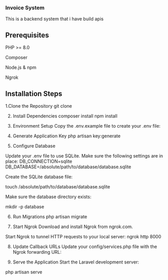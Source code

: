 ### Invoice System

This is a backend system that i have build apis

## Prerequisites

PHP >= 8.0

Composer

Node.js & npm

Ngrok

## Installation Steps

1.Clone the Repository
    git clone <your-repository-url>

2. Install Dependencies
    composer install
    npm install

3. Environment Setup
   Copy the .env.example file to create your .env file:

4. Generate Application Key
   php artisan key:generate

5. Configure Database
   
Update your .env file to use SQLite. Make sure the following settings are in place:
DB_CONNECTION=sqlite
DB_DATABASE=/absolute/path/to/database/database.sqlite

Create the SQLite database file:

touch /absolute/path/to/database/database.sqlite

Make sure the database directory exists:

mkdir -p database

6. Run Migrations
   php artisan migrate


7. Start Ngrok
Download and install Ngrok from ngrok.com.

Start Ngrok to tunnel HTTP requests to your local server:
ngrok http 8000

8. Update Callback URLs
Update your config/services.php file with the Ngrok forwarding URL:

9. Serve the Application
Start the Laravel development server:

php artisan serve




